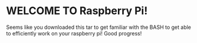 WELCOME TO Raspberry Pi!
========================

Seems like you downloaded this tar to get familiar with the BASH
to get able to efficiently work on your raspberry pi!
Good progress!

